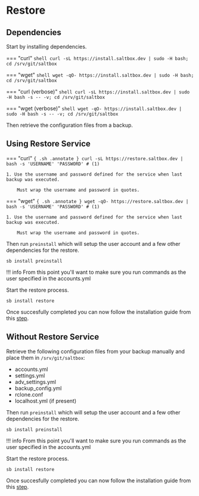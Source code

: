 # Restore

## Dependencies

Start by installing dependencies.

=== "curl"
    ``` shell
    curl -sL https://install.saltbox.dev | sudo -H bash; cd /srv/git/saltbox
    ```

=== "wget"
    ``` shell
    wget -qO- https://install.saltbox.dev | sudo -H bash; cd /srv/git/saltbox
    ```

=== "curl (verbose)"
    ``` shell
    curl -sL https://install.saltbox.dev | sudo -H bash -s -- -v; cd /srv/git/saltbox
    ```

=== "wget (verbose)"
    ``` shell
    wget -qO- https://install.saltbox.dev | sudo -H bash -s -- -v; cd /srv/git/saltbox
    ```

Then retrieve the configuration files from a backup.

## Using Restore Service

=== "curl"
    ``` { .sh .annotate }
    curl -sL https://restore.saltbox.dev | bash -s 'USERNAME' 'PASSWORD' # (1)
    ```

    1. Use the username and password defined for the service when last backup was executed.

        Must wrap the username and password in quotes.

=== "wget"
    ``` { .sh .annotate }
    wget -qO- https://restore.saltbox.dev | bash -s 'USERNAME' 'PASSWORD' # (1)
    ```

    1. Use the username and password defined for the service when last backup was executed.

        Must wrap the username and password in quotes.

Then run `preinstall` which will setup the user account and a few other dependencies for the restore.

``` shell
sb install preinstall
```

!!! info
    From this point you'll want to make sure you run commands as the user specified in the accounts.yml

Start the restore process.

``` shell
sb install restore
```

Once succesfully completed you can now follow the installation guide from this [step](../../saltbox/install/install.md#install-saltbox).

## Without Restore Service

Retrieve the following configuration files from your backup manually and place them in `/srv/git/saltbox`:

* accounts.yml
* settings.yml
* adv_settings.yml
* backup_config.yml
* rclone.conf
* localhost.yml (if present)

Then run `preinstall` which will setup the user account and a few other dependencies for the restore.

``` shell
sb install preinstall
```

!!! info
    From this point you'll want to make sure you run commands as the user specified in the accounts.yml

Start the restore process.

``` shell
sb install restore
```

Once succesfully completed you can now follow the installation guide from this [step](../../saltbox/install/install.md#install-saltbox).
